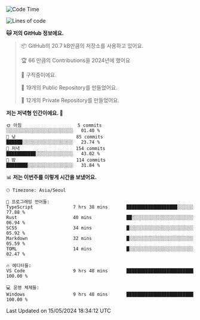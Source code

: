   <!--START_SECTION:waka-->
![Code Time](http://img.shields.io/badge/Code%20Time-578%20hrs%208%20mins-blue)

![Lines of code](https://img.shields.io/badge/%EC%A0%80%EB%8A%94%20%EC%97%AC%ED%83%9C%EA%B9%8C%EC%A7%80%20-274.6%20thousand%20%EC%A4%84%EC%9D%98%20%EC%BD%94%EB%93%9C%EB%A5%BC%20%EC%9E%91%EC%84%B1%ED%96%88%EC%96%B4%EC%9A%94.-blue)

**🐱 저의 GitHub 정보에요.** 

> 📦 GitHub의 20.7 kB만큼의 저장소를 사용하고 있어요. 
 > 
> 🏆 66 만큼의 Contributions을 2024년에 했어요
 > 
> 💼 구직중이에요.
 > 
> 📜 19개의 Public Repository를 만들었어요. 
 > 
> 🔑 12개의 Private Repository를 만들었어요. 
 > 
**저는 저녁형 인간이에요. 🦉** 

```text
🌞 아침                     5 commits           ░░░░░░░░░░░░░░░░░░░░░░░░░   01.40 % 
🌆 낮　                     85 commits          ██████░░░░░░░░░░░░░░░░░░░   23.74 % 
🌃 저녁                     154 commits         ███████████░░░░░░░░░░░░░░   43.02 % 
🌙 밤　                     114 commits         ████████░░░░░░░░░░░░░░░░░   31.84 % 
```


📊 **저는 이번주를 이렇게 시간을 보냈어요.** 

```text
🕑︎ Timezone: Asia/Seoul

💬 프로그래밍 언어들: 
TypeScript               7 hrs 38 mins       ███████████████████░░░░░░   77.88 % 
Rust                     40 mins             ██░░░░░░░░░░░░░░░░░░░░░░░   06.94 % 
SCSS                     34 mins             █░░░░░░░░░░░░░░░░░░░░░░░░   05.92 % 
Markdown                 32 mins             █░░░░░░░░░░░░░░░░░░░░░░░░   05.59 % 
TOML                     14 mins             █░░░░░░░░░░░░░░░░░░░░░░░░   02.47 % 

🔥 에디터들: 
VS Code                  9 hrs 48 mins       █████████████████████████   100.00 % 

💻 운영 체제들: 
Windows                  9 hrs 48 mins       █████████████████████████   100.00 % 
```


 Last Updated on 15/05/2024 18:34:12 UTC
<!--END_SECTION:waka-->
